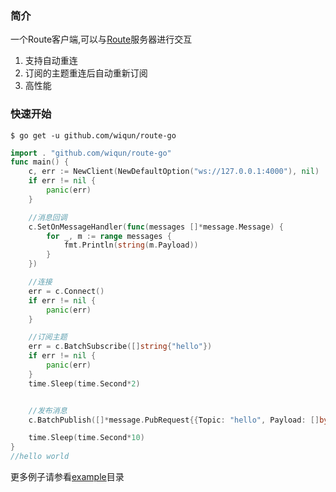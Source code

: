 ### 简介
一个Route客户端,可以与[Route](https://github.com/wiqun/route)服务器进行交互
1. 支持自动重连
2. 订阅的主题重连后自动重新订阅
3. 高性能

### 快速开始
```shell
$ go get -u github.com/wiqun/route-go
```


```go
import . "github.com/wiqun/route-go"
func main() {
	c, err := NewClient(NewDefaultOption("ws://127.0.0.1:4000"), nil)
	if err != nil {
		panic(err)
	}

	//消息回调
	c.SetOnMessageHandler(func(messages []*message.Message) {
		for _, m := range messages {
			fmt.Println(string(m.Payload))
		}
	})

	//连接
	err = c.Connect()
	if err != nil {
		panic(err)
	}

	//订阅主题
	err = c.BatchSubscribe([]string{"hello"})
	if err != nil {
		panic(err)
	}
	time.Sleep(time.Second*2)


	//发布消息
	c.BatchPublish([]*message.PubRequest{{Topic: "hello", Payload: []byte("hello world")}})

	time.Sleep(time.Second*10)
}
//hello world
```
更多例子请参看[example](example)目录
